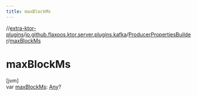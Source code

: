```yaml
---
title: maxBlockMs
---
```

//[extra-ktor-plugins](../../../index.md)/[io.github.flaxoos.ktor.server.plugins.kafka](../index.md)/[ProducerPropertiesBuilder](index.md)/[maxBlockMs](max-block-ms.md)



# maxBlockMs



[jvm]\
var [maxBlockMs](max-block-ms.md): [Any](https://kotlinlang.org/api/latest/jvm/stdlib/kotlin/-any/index.md)?




